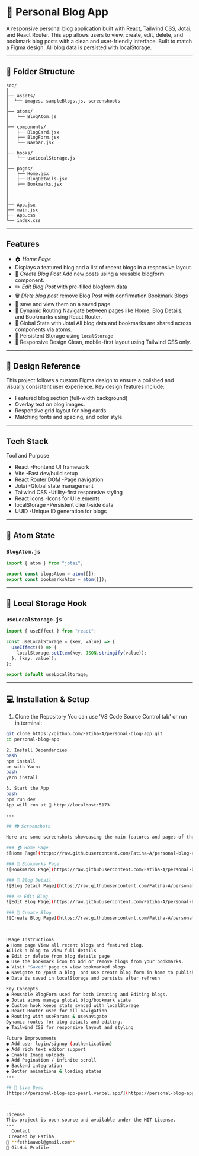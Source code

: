 # 📝 Personal Blog App

A responsive personal blog application built with React, Tailwind CSS, Jotai, and React Router. This app allows users to view, create, edit, delete, and bookmark blog posts with a clean and user-friendly interface. Built to match a Figma design, All blog data is persisted with localStorage.

---

## 📁 Folder Structure

```
src/
│
├── assets/
│  └── images, sampleBlogs.js, screenshoots
│
├── atoms/
│   └── BlogAtom.js
│
├── components/
│   ├── BlogCard.jsx
│   ├── BlogForm.jsx
│   └── Navbar.jsx
│
├── hooks/
│   └── useLocalStorage.js
│
├── pages/
│   ├── Home.jsx
│   ├── BlogDetails.jsx
│   ├── Bookmarks.jsx
│
│
│
├── App.jsx
├── main.jsx
├── App.css
└── index.css
```

---

## Features

- 🏠 _Home Page_
- Displays a featured blog and a list of recent blogs in a responsive layout.
- 📝 _Create Blog Post_
  Add new posts using a reusable blogform component.
- ✏️ _Edit Blog Post_
  with pre-filled blogform data
- 🗑️ _Dlete blog post_
  remove Blog Post with confirmation
  Bookmark Blogs
- 🔖 save and view them on a saved page
- 🔗 Dynamic Routing
  Navigate between pages like Home, Blog Details, and Bookmarks using React Router.
- 🧠 Global State with Jotai
  All blog data and bookmarks are shared across components via atoms.
- 💾 Persistent Storage using `localStorage`
- 🎨 Responsive Design
  Clean, mobile-first layout using Tailwind CSS only.

---

## 🎨 Design Reference

This project follows a custom Figma design to ensure a polished and visually consistent user experience. Key design features include:

- Featured blog section (full-width background)
- Overlay text on blog images.
- Responsive grid layout for blog cards.
- Matching fonts and spacing, and color style.

---

## Tech Stack

Tool and Purpose

- React -Frontend UI framework
- Vite -Fast dev/build setup
- React Router DOM -Page navigation
- Jotai -Global state management
- Tailwind CSS -Utility-first responsive styling
- React Icons -Icons for UI e;ements
- localStorage -Persistent client-side data
- UUID -Unique ID generation for blogs

---

## 🧠 Atom State

### `BlogAtom.js`

```js
import { atom } from "jotai";

export const blogsAtom = atom([]);
export const bookmarksAtom = atom([]);
```

---

## 💾 Local Storage Hook

### `useLocalStorage.js`

```js
import { useEffect } from "react";

const useLocalStorage = (key, value) => {
  useEffect(() => {
    localStorage.setItem(key, JSON.stringify(value));
  }, [key, value]);
};

export default useLocalStorage;
```

---

## 💻 Installation & Setup

1. Clone the Repository
   You can use 'VS Code Source Control tab' or run in terminal:

```bash
git clone https://github.com/Fatiha-A/personal-blog-app.git
cd personal-blog-app

2. Install Dependencies
bash
npm install
or with Yarn:
bash
yarn install

3. Start the App
bash
npm run dev
App will run at 🔗 http://localhost:5173

---

## 📷 Screenshots

Here are some screenshots showcasing the main features and pages of the Personal Blog App:

### 🏠 Home Page
![Home Page](https://raw.githubusercontent.com/Fatiha-A/personal-blog-app/main/src/assets/screenshots/HomePage.png)

### 🔖 Bookmarks Page
![Bookmarks Page](https://raw.githubusercontent.com/Fatiha-A/personal-blog-app/main/src/assets/screenshots/Bookmarks.png)

### 📄 Blog Detail
![Blog Detail Page](https://raw.githubusercontent.com/Fatiha-A/personal-blog-app/main/src/assets/screenshots/DetailPage.png)

### ✏️ Edit Blog
![Edit Blog Page](https://raw.githubusercontent.com/Fatiha-A/personal-blog-app/main/src/assets/screenshots/Edit.png)

### 📝 Create Blog
![Create Blog Page](https://raw.githubusercontent.com/Fatiha-A/personal-blog-app/main/src/assets/screenshots/Create.png)

---

Usage Instructions
● Home page View all recent blogs and featured blog.
●Click a blog to view full details
● Edit or delete from blog details page
● Use the bookmark icon to add or remove blogs from your bookmarks.
● Visit "Saved" page to view bookmarked blogs
● Navigate to /post a blog  and use create blog form in home to publish new posts
● Data is saved in localStorage and persists after refresh

Key Concepts
● Reusable BlogForm used for both Creating and Editing blogs.
● Jotai atoms manage global blog/bookmark state
● Custom hook keeps state synced with localStorage
● React Router used for all navigation
● Routing with useParams & useNavigate
Dynamic routes for blog details and editing.
● Tailwind CSS for responsive layout and styling

Future Improvements
● Add user login/signup (authentication)
● Add rich text editor support
● Enable Image uploads
● Add Pagination / infinite scroll
● Backend integration
● Better animations & loading states
---

## 🔗 Live Demo
[https://personal-blog-app-pearl.vercel.app/](https://personal-blog-app-pearl.vercel.app/)

---

License
This project is open-source and available under the MIT License.
---
  Contact
 Created by Fatiha
📧 **fethiaawol@gmail.com**
🔗 GitHub Profile


```
